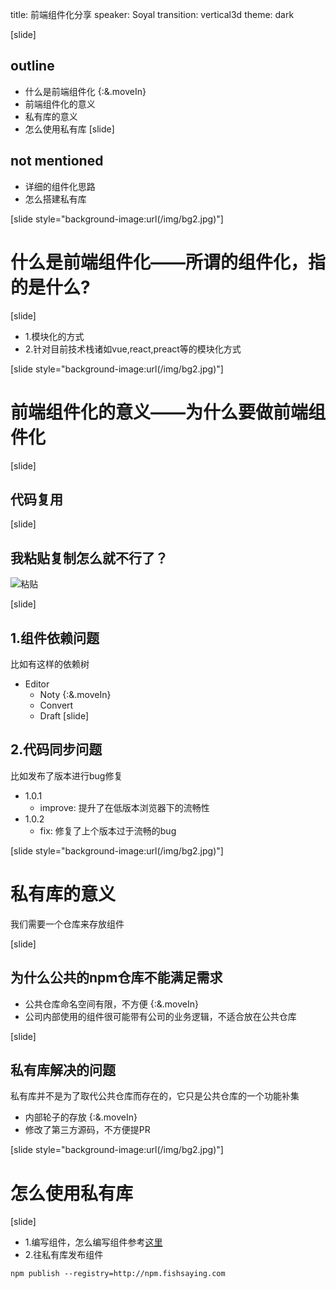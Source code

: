 title: 前端组件化分享
speaker: Soyal
transition: vertical3d
theme: dark

[slide]
## outline
* 什么是前端组件化 {:&.moveIn}
* 前端组件化的意义 
* 私有库的意义 
* 怎么使用私有库 
[slide]
## not mentioned
* 详细的组件化思路
* 怎么搭建私有库

[slide style="background-image:url(/img/bg2.jpg)"]
# 什么是前端组件化——所谓的组件化，指的是什么?
[slide]
* 1.模块化的方式
* 2.针对目前技术栈诸如vue,react,preact等的模块化方式

[slide style="background-image:url(/img/bg2.jpg)"]
# 前端组件化的意义——为什么要做前端组件化
[slide]
## 代码复用

[slide]
## 我粘贴复制怎么就不行了？
![粘贴](/img/1-1.jpg)

[slide]
## 1.组件依赖问题
比如有这样的依赖树
* Editor
  - Noty {:&.moveIn}
  - Convert
  - Draft
[slide]
## 2.代码同步问题
比如发布了版本进行bug修复
* 1.0.1
  - improve: 提升了在低版本浏览器下的流畅性
* 1.0.2
  - fix: 修复了上个版本过于流畅的bug

[slide style="background-image:url(/img/bg2.jpg)"]
# 私有库的意义
我们需要一个仓库来存放组件

[slide]
## 为什么公共的npm仓库不能满足需求
* 公共仓库命名空间有限，不方便 {:&.moveIn}
* 公司内部使用的组件很可能带有公司的业务逻辑，不适合放在公共仓库

[slide]
## 私有库解决的问题
私有库并不是为了取代公共仓库而存在的，它只是公共仓库的一个功能补集
* 内部轮子的存放 {:&.moveIn}
* 修改了第三方源码，不方便提PR

[slide style="background-image:url(/img/bg2.jpg)"]
# 怎么使用私有库

[slide]
* 1.编写组件，怎么编写组件参考[这里](http://fe-doc.fishsaying.com/#/component-doc/index)
* 2.往私有库发布组件



```
npm publish --registry=http://npm.fishsaying.com
```
